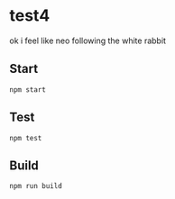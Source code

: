 # test4

ok i feel like neo following the white rabbit

## Start

```
npm start
```

## Test

```
npm test
```

## Build

```
npm run build
```